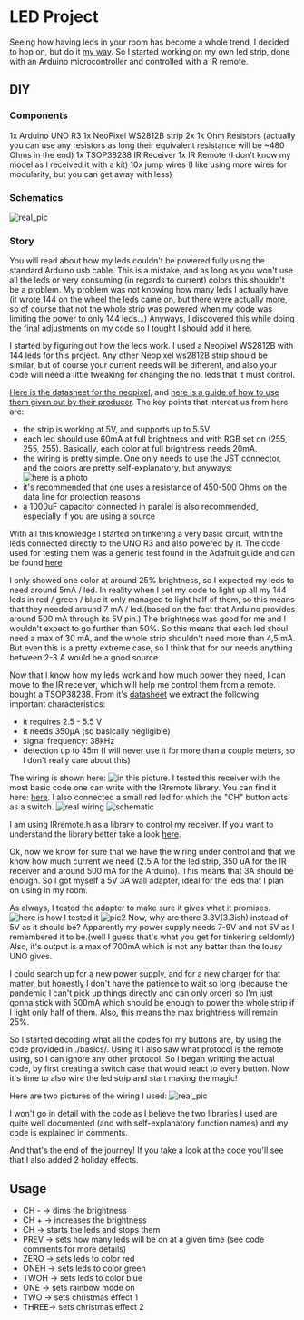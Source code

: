 # LED Project

Seeing how having leds in your room has become a whole trend, I decided to hop on, but do it [my way](https://www.youtube.com/watch?v=qQzdAsjWGPg). So I started working on my own led strip, done with an Arduino microcontroller and controlled with a IR remote.

## DIY

### Components

1x Arduino UNO R3
1x NeoPixel WS2812B strip
2x 1k Ohm Resistors (actually you can use any resistors as long their equivalent resistance will be ~480 Ohms in the end)
1x TSOP38238 IR Receiver
1x IR Remote (I don't know my model as I received it with a kit)
10x jump wires (I like using more wires for modularity, but you can get away with less)

### Schematics 

![real_pic](./imgs/ir_led_strip_wiring.jpg)

### Story

You will read about how my leds couldn't be powered fully using the standard Arduino usb cable. This is a mistake, and as long as you won't use all the leds or very consuming (in regards to current) colors this shouldn't be a problem. My problem was not knowing how many leds I actually have (it wrote 144 on the wheel the leds came on, but there were actually more, so of course that not the whole strip was powered when my code was limiting the power to only 144 leds...) Anyways, I discovered this while doing the final adjustments on my code so I tought I should add it here.

I started by figuring out how the leds work. I used a Neopixel WS2812B with 144 leds for this project. Any other Neopixel ws2812B strip should be similar, but of course your current needs will be different, and also your code will need a little tweaking for changing the no. leds that it must control. 

[Here is the datasheet for the neopixel](https://d2j2m4p6r3pg95.cloudfront.net/module_files/led-cube/assets/datasheets/WS2812B.pdf), and [here is a guide of how to use them given out by their producer](https://components101.com/sites/default/files/component_datasheet/NeoPixel%20LEDs%20Datasheet.pdf). The key points that interest us from here are:

* the strip is working at 5V, and supports up to 5.5V
* each led should use 60mA at full brightness and with RGB set on (255, 255, 255). Basically, each color at full brightness needs 20mA.
* the wiring is pretty simple. One only needs to use the JST connector, and the colors are pretty self-explanatory, but anyways: ![here is a photo](./imgs/img1.jpg) 
* it's recommended that one uses a resistance of 450-500 Ohms on the data line for protection reasons
* a 1000uF capacitor connected in paralel is also recommended, especially if you are using a source

With all this knowledge I started on tinkering a very basic circuit, with the leds connected directly to the UNO R3 and also powered by it. The code used for testing them was a generic test found in the Adafruit guide and can be found [here](./src/basics/basic_test/basic_test.ino)

I only showed one color at around 25% brightness, so I expected my leds to need around 5mA / led. In reality when I set my code to light up all my 144 leds in red / green / blue it only managed to light half of them, so this means that they needed around 7 mA / led.(based on the fact that Arduino provides around 500 mA through its 5V pin.) The brightness was good for me and I wouldn't expect to go further than 50%. So this means that each led shoul need a max of 30 mA, and the whole strip shouldn't need more than 4,5 mA. But even this is a pretty extreme case, so I think that for our needs anything between 2-3 A would be a good source.

Now that I know how my leds work and how much power they need, I can move to the IR receiver, which will help me control them from a remote. I bought a TSOP38238. From it's [datasheet](https://www.sparkfun.com/datasheets/Sensors/Infrared/tsop382.pdf) we extract the following important characteristics: 

* it requires 2.5 - 5.5 V
* it needs 350µA (so basically negligible)
* signal frequency: 38kHz
* detection up to 45m (I will never use it for more than a couple meters, so I don't really care about this) 

The wiring is shown here: ![in this picture](./imgs/ir_wiring.jpg). I tested this receiver with the most basic code one can write with the IRremote library. You can find it here: [here](./src/basics/basic_ir_test/basic_ir_test.ino). I also connected a small red led for which the "CH" button acts as a switch. ![real wiring](./imgs/ir_led_wiring.jpg) ![schematic](./imgs/schematic_wiring.png) 

I am using IRremote.h as a library to control my receiver. If you want to understand the library better take a look [here](https://github.com/Arduino-IRremote/Arduino-IRremote/tree/master/src).

Ok, now we know for sure that we have the wiring under control and that we know how much current we need (2.5 A for the led strip, 350 uA for the IR receiver and around 500 mA for the Arduino). This means that 3A should be enough. So I got myself a 5V 3A wall adapter, ideal for the leds that I plan on using in my room.

As always, I tested the adapter to make sure it gives what it promises. ![here is how I tested it](./imgs/source_check.jpg) ![pic2](./imgs/source_check_led.jpg) Now, why are there 3.3V(3.3ish) instead of 5V as it should be? Apparently my power supply needs 7-9V and not 5V as I remembered it to be.(well I guess that's what you get for tinkering seldomly) Also, it's output is a max of 700mA which is not any better than the lousy UNO gives.

I could search up for a new power supply, and for a new charger for that matter, but honestly I don't have the patience to wait so long (because the pandemic I can't pick up things directly and can only order) so I'm just gonna stick with 500mA which should be enough to power the whole strip if I light only half of them. Also, this means the max brightness will remain 25%. 

So I started decoding what all the codes for my buttons are, by using the code provided in ./basics/. Using it I also saw what protocol is the remote using, so I can ignore any other protocol. So I began writting the actual code, by first creating a switch case that would react to every button. Now it's time to also wire the led strip and start making the magic!

Here are two pictures of the wiring I used:
![real_pic](./imgs/ir_led_strip_wiring.jpg)

I won't go in detail with the code as I believe the two libraries I used are quite well documented (and with self-explanatory function names) and my code is explained in comments.

And that's the end of the journey! If you take a look at the code you'll see that I also added 2 holiday effects.


## Usage

* CH - -> dims the brightness
* CH + -> increases the brightness
* CH   -> starts the leds and stops them
* PREV -> sets how many leds will be on at a given time (see code comments for more details)
* ZERO -> sets leds to color red
* ONEH -> sets leds to color green
* TWOH -> sets leds to color blue
* ONE  -> sets rainbow mode on
* TWO  -> sets christmas effect 1
* THREE-> sets christmas effect 2
